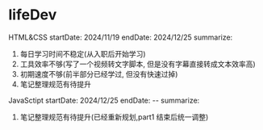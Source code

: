 # lifeDev

HTML&CSS
startDate: 2024/11/19
endDate: 2024/12/25
summarize:

1. 每日学习时间不稳定(从入职后开始学习)
2. 工具效率不够(写了一个视频转文字脚本, 但是没有字幕直接转成文本效率高)
3. 初期速度不够(前半部分已经学过, 但没有快速过掉)
4. 笔记整理规范有待提升

JavaSctipt
startDate: 2024/12/25
endDate: --
summarize:

1. 笔记整理规范有待提升(已经重新规划,part1 结束后统一调整)
